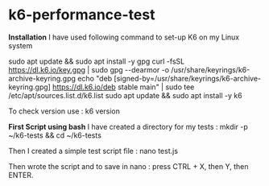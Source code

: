 # k6-performance-test
**Installation**
I have used following command to set-up K6 on my Linux system

sudo apt update && sudo apt install -y gpg
curl -fsSL https://dl.k6.io/key.gpg | sudo gpg --dearmor -o /usr/share/keyrings/k6-archive-keyring.gpg
echo "deb [signed-by=/usr/share/keyrings/k6-archive-keyring.gpg] https://dl.k6.io/deb stable main" | sudo tee /etc/apt/sources.list.d/k6.list
sudo apt update && sudo apt install -y k6

To check version use : 
k6 version

**First Script using bash**
I have created a directory for my tests : 
mkdir -p ~/k6-tests && cd ~/k6-tests

Then I created a simple test script file : 
nano test.js

Then wrote the script and to save in nano : 
press CTRL + X, then Y, then ENTER.


